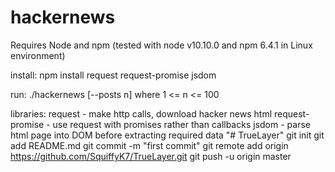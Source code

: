 # hackernews

Requires Node and npm (tested with node v10.10.0 and npm 6.4.1 in Linux environment)

install:
  npm install request request-promise jsdom

run:
  ./hackernews [--posts n] 
    where 1 <= n <= 100

libraries:
  request - make http calls, download hacker news html
  request-promise - use request with promises rather than callbacks
  jsdom - parse html page into DOM before extracting required data
"# TrueLayer"  git init git add README.md git commit -m "first commit" git remote add origin https://github.com/SquiffyK7/TrueLayer.git git push -u origin master 
